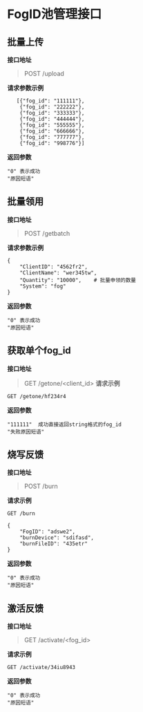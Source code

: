 # FogID池管理接口

## 批量上传
**接口地址**

> POST /upload
 
 **请求参数示例**
```
   [{"fog_id": "111111"},
    {"fog_id": "222222"},
    {"fog_id": "333333"},
    {"fog_id": "444444"},
    {"fog_id": "555555"},
    {"fog_id": "666666"},
    {"fog_id": "777777"},
    {"fog_id": "998776"}]
```

**返回参数**
```
"0" 表示成功
"原因短语"

```

## 批量领用

**接口地址**

> POST /getbatch

**请求参数示例**
```
{
    "ClientID": "4562fr2",
    "ClientName": "wer345tw",
    "Quantity": "10000",    # 批量申领的数量
    "System": "fog"
}
```
**返回参数**
```
"0" 表示成功
"原因短语"
```

## 获取单个fog_id

**接口地址**
> GET /getone/<client_id>
**请求示例**
```
GET /getone/hf234r4
```
**返回参数**
```
"111111"  成功直接返回string格式的fog_id
"失败原因短语"
```

## 烧写反馈

**接口地址**
> POST /burn

**请求示例**
```
GET /burn

{
    "FogID": "adswe2",
    "burnDevice": "sdifasd",
    "burnFileID": "435etr"
}
```

**返回参数**
```
"0" 表示成功
"原因短语"
```

## 激活反馈

**接口地址**
> GET /activate/<fog_id>

**请求示例**
```
GET /activate/34iu8943
```

**返回参数**
```
"0" 表示成功
"原因短语"
```
